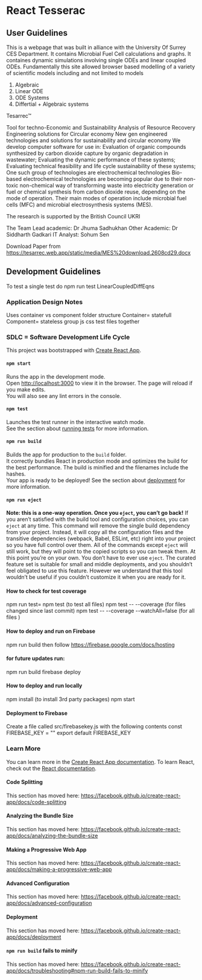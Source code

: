 
# React Tesserac 

## User Guidelines

This is a webpage that was built in alliance with the University Of Surrey CES Department. It contains Microbial Fuel Cell calculations and graphs. It containes dynamic simulations involving single ODEs and linear coupled ODEs. Fundamentally this site allowed browser based modelling of a variety of scientific models including and not limited to models 

1. Algebraic
2. Linear ODE
3. ODE Systems
4. Differtial + Algebraic systems

Tesarrec™


Tool for techno-Economic and Sustainability Analysis of Resource Recovery Engineering solutions for Circular economy
New gen engineered technologies and solutions for sustainability and circular economy
We develop computer software for use in:
Evaluation of organic compounds synthesized by carbon dioxide capture by organic degradation in wastewater;
Evaluating the dynamic performance of these systems;
Evaluating technical feasibility and life cycle sustainability of these systems;
One such group of technologies are electrochemical technologies
Bio-based electrochemical technologies are becoming popular due to their non-toxic non-chemical way of transforming waste into electricity generation or fuel or chemical synthesis from carbon dioxide reuse, depending on the mode of operation. Their main modes of operation include microbial fuel cells (MFC) and microbial electrosynthesis systems (MES).

The research is supported by the
British Council
UKRI

The Team
Lead academic: Dr Jhuma Sadhukhan
Other Academic: Dr Siddharth Gadkari
IT Analyst: Sohum Sen

Download Paper from
https://tesarrec.web.app/static/media/MES%20download.2608cd29.docx



## Development Guidelines 

To test a single test do 
npm run test LinearCoupledDiffEqns

### Application Design Notes

Uses container vs component folder structure
Container= statefull 
Component= stateless
group js css test files together

### SDLC = Software Development Life Cycle
This project was bootstrapped with [Create React App](https://github.com/facebook/create-react-app).

#### `npm start`
Runs the app in the development mode.<br />
Open [http://localhost:3000](http://localhost:3000) to view it in the browser.
The page will reload if you make edits.<br />
You will also see any lint errors in the console.
#### `npm test`
Launches the test runner in the interactive watch mode.<br />
See the section about [running tests](https://facebook.github.io/create-react-app/docs/running-tests) for more information.

#### `npm run build`
Builds the app for production to the `build` folder.<br />
It correctly bundles React in production mode and optimizes the build for the best performance.
The build is minified and the filenames include the hashes.<br />
Your app is ready to be deployed!
See the section about [deployment](https://facebook.github.io/create-react-app/docs/deployment) for more information.

#### `npm run eject`
**Note: this is a one-way operation. Once you `eject`, you can’t go back!**
If you aren’t satisfied with the build tool and configuration choices, you can `eject` at any time. This command will remove the single build dependency from your project.
Instead, it will copy all the configuration files and the transitive dependencies (webpack, Babel, ESLint, etc) right into your project so you have full control over them. All of the commands except `eject` will still work, but they will point to the copied scripts so you can tweak them. At this point you’re on your own.
You don’t have to ever use `eject`. The curated feature set is suitable for small and middle deployments, and you shouldn’t feel obligated to use this feature. However we understand that this tool wouldn’t be useful if you couldn’t customize it when you are ready for it.

#### How to check for test coverage
npm run test= npm test (to test all files)
npm test -- --coverage (for files changed since last commit)
npm test -- --coverage --watchAll=false (for all files )

#### How to deploy and run on Firebase
npm run build
then follow https://firebase.google.com/docs/hosting

#### for future updates run:
npm run build
firebase deploy

#### How to deploy and run locally
npm install (to install 3rd party packages)
npm start

#### Deployment to Firebase
Create a file called src/firebasekey.js with the following contents
const FIREBASE_KEY = "<Put Your Key here from Google Firebase>"
export default FIREBASE_KEY 

### Learn More
You can learn more in the [Create React App documentation](https://facebook.github.io/create-react-app/docs/getting-started).
To learn React, check out the [React documentation](https://reactjs.org/).
#### Code Splitting
This section has moved here: https://facebook.github.io/create-react-app/docs/code-splitting
#### Analyzing the Bundle Size
This section has moved here: https://facebook.github.io/create-react-app/docs/analyzing-the-bundle-size
#### Making a Progressive Web App
This section has moved here: https://facebook.github.io/create-react-app/docs/making-a-progressive-web-app
#### Advanced Configuration
This section has moved here: https://facebook.github.io/create-react-app/docs/advanced-configuration
#### Deployment
This section has moved here: https://facebook.github.io/create-react-app/docs/deployment
#### `npm run build` fails to minify
This section has moved here: https://facebook.github.io/create-react-app/docs/troubleshooting#npm-run-build-fails-to-minify

